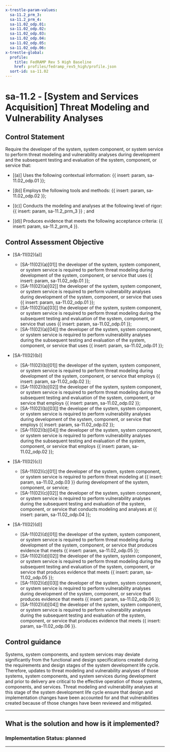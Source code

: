 ```yaml
---
x-trestle-param-values:
  sa-11.2_prm_3:
  sa-11.2_prm_4:
  sa-11.02_odp.01:
  sa-11.02_odp.02:
  sa-11.02_odp.03:
  sa-11.02_odp.04:
  sa-11.02_odp.05:
  sa-11.02_odp.06:
x-trestle-global:
  profile:
    title: FedRAMP Rev 5 High Baseline
    href: profiles/fedramp_rev5_high/profile.json
  sort-id: sa-11.02
---
```


# sa-11.2 - \[System and Services Acquisition\] Threat Modeling and Vulnerability Analyses

## Control Statement

Require the developer of the system, system component, or system service to perform threat modeling and vulnerability analyses during development and the subsequent testing and evaluation of the system, component, or service that:

- \[(a)\] Uses the following contextual information: {{ insert: param, sa-11.02_odp.01 }};

- \[(b)\] Employs the following tools and methods: {{ insert: param, sa-11.02_odp.02 }};

- \[(c)\] Conducts the modeling and analyses at the following level of rigor: {{ insert: param, sa-11.2_prm_3 }} ; and

- \[(d)\] Produces evidence that meets the following acceptance criteria: {{ insert: param, sa-11.2_prm_4 }}.

## Control Assessment Objective

- \[SA-11(02)(a)\]

  - \[SA-11(02)(a)[01]\] the developer of the system, system component, or system service is required to perform threat modeling during development of the system, component, or service that uses {{ insert: param, sa-11.02_odp.01 }};
  - \[SA-11(02)(a)[02]\] the developer of the system, system component, or system service is required to perform vulnerability analyses during development of the system, component, or service that uses {{ insert: param, sa-11.02_odp.01 }};
  - \[SA-11(02)(a)[03]\] the developer of the system, system component, or system service is required to perform threat modeling during the subsequent testing and evaluation of the system, component, or service that uses {{ insert: param, sa-11.02_odp.01 }};
  - \[SA-11(02)(a)[04]\] the developer of the system, system component, or system service is required to perform vulnerability analyses during the subsequent testing and evaluation of the system, component, or service that uses {{ insert: param, sa-11.02_odp.01 }};

- \[SA-11(02)(b)\]

  - \[SA-11(02)(b)[01]\] the developer of the system, system component, or system service is required to perform threat modeling during development of the system, component, or service that employs {{ insert: param, sa-11.02_odp.02 }};
  - \[SA-11(02)(b)[02]\] the developer of the system, system component, or system service is required to perform threat modeling during the subsequent testing and evaluation of the system, component, or service that employs {{ insert: param, sa-11.02_odp.02 }};
  - \[SA-11(02)(b)[03]\] the developer of the system, system component, or system service is required to perform vulnerability analyses during development of the system, component, or service that employs {{ insert: param, sa-11.02_odp.02 }};
  - \[SA-11(02)(b)[04]\] the developer of the system, system component, or system service is required to perform vulnerability analyses during the subsequent testing and evaluation of the system, component, or service that employs {{ insert: param, sa-11.02_odp.02 }};

- \[SA-11(02)(c)\]

  - \[SA-11(02)(c)[01]\] the developer of the system, system component, or system service is required to perform threat modeling at {{ insert: param, sa-11.02_odp.03 }} during development of the system, component, or service;
  - \[SA-11(02)(c)[02]\] the developer of the system, system component, or system service is required to perform vulnerability analyses during the subsequent testing and evaluation of the system, component, or service that conducts modeling and analyses at {{ insert: param, sa-11.02_odp.04 }};

- \[SA-11(02)(d)\]

  - \[SA-11(02)(d)[01]\] the developer of the system, system component, or system service is required to perform threat modeling during development of the system, component, or service that produces evidence that meets {{ insert: param, sa-11.02_odp.05 }};
  - \[SA-11(02)(d)[02]\] the developer of the system, system component, or system service is required to perform threat modeling during the subsequent testing and evaluation of the system, component, or service that produces evidence that meets {{ insert: param, sa-11.02_odp.05 }};
  - \[SA-11(02)(d)[03]\] the developer of the system, system component, or system service is required to perform vulnerability analyses during development of the system, component, or service that produces evidence that meets {{ insert: param, sa-11.02_odp.06 }};
  - \[SA-11(02)(d)[04]\] the developer of the system, system component, or system service is required to perform vulnerability analyses during the subsequent testing and evaluation of the system, component, or service that produces evidence that meets {{ insert: param, sa-11.02_odp.06 }}.

## Control guidance

Systems, system components, and system services may deviate significantly from the functional and design specifications created during the requirements and design stages of the system development life cycle. Therefore, updates to threat modeling and vulnerability analyses of those systems, system components, and system services during development and prior to delivery are critical to the effective operation of those systems, components, and services. Threat modeling and vulnerability analyses at this stage of the system development life cycle ensure that design and implementation changes have been accounted for and that vulnerabilities created because of those changes have been reviewed and mitigated.

______________________________________________________________________

## What is the solution and how is it implemented?

<!-- For implementation status enter one of: implemented, partial, planned, alternative, not-applicable -->

<!-- Note that the list of rules under ### Rules: is read-only and changes will not be captured after assembly to JSON -->

<!-- Add control implementation description here for control: sa-11.2 -->

### Implementation Status: planned

______________________________________________________________________
